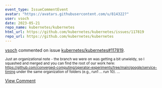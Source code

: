 ```yaml
---
event_type: IssueCommentEvent
avatar: "https://avatars.githubusercontent.com/u/814322?"
user: vsoch
date: 2023-05-21
repo_name: kubernetes/kubernetes
html_url: https://github.com/kubernetes/kubernetes/issues/117819
repo_url: https://github.com/kubernetes/kubernetes
---
```


<a href='https://github.com/vsoch' target='_blank'>vsoch</a> commented on issue <a href='https://github.com/kubernetes/kubernetes/issues/117819' target='_blank'>kubernetes/kubernetes#117819</a>.

<small>Just an organizational note - the branch we were on was getting a bit unwieldy, so I squashed and merged and you can find the root of our work here: https://github.com/converged-computing/operator-experiments/tree/main/google/service-timing under the same organization of folders (e.g., run1 ... run 10). ...</small>

<a href='https://github.com/kubernetes/kubernetes/issues/117819' target='_blank'>View Comment</a>